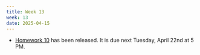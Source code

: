```yaml
---
title: Week 13
week: 13
date: 2025-04-15
---
```


- [Homework 10](http://prob140.datahub.berkeley.edu/hub/user-redirect/git-pull?repo=https://github.com/stat88/content-sp25&branch=main&subPath=hw/Homework_10.ipynb) has been released. It is due next Tuesday, April 22nd at 5 PM.

